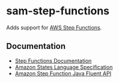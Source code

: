 # sam-step-functions
Adds support for [AWS Step Functions]().

## Documentation
- [Step Functions Documentation](https://aws.amazon.com/documentation/step-functions/)
- [Amazon States Language Specification](https://states-language.net/spec.html)
- [Amazon Step Function Java Fluent API](https://aws.amazon.com/blogs/developer/stepfunctions-fluent-api/)